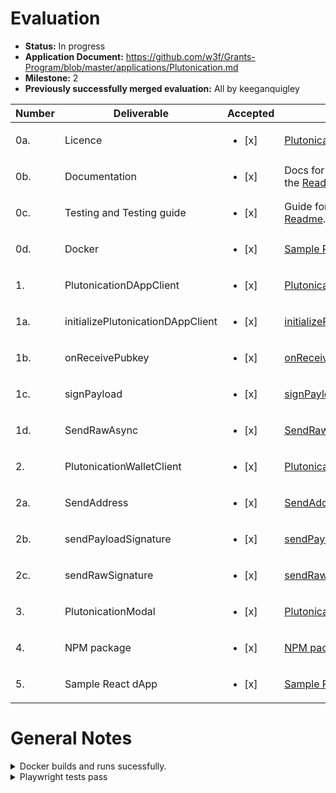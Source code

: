 # Evaluation

- **Status:** In progress
- **Application Document:** https://github.com/w3f/Grants-Program/blob/master/applications/Plutonication.md
- **Milestone:** 2
- **Previously successfully merged evaluation:** All by keeganquigley

| Number | Deliverable | Accepted | Link | Notes |
| ------------- | ------------- | ------------- | ------------- | ------------- |
| 0a. | Licence | <ul><li>[x] </li></ul> | [Plutonication](https://github.com/RostislavLitovkin/Plutonication/blob/Grant-delivery/LICENSE) | MIT |
| 0b. | Documentation | <ul><li>[x] </li></ul> | Docs for running all codes is in the [Readme](https://github.com/RostislavLitovkin/Plutonication/blob/main/README.md).  |
| 0c. | Testing and Testing guide | <ul><li>[x] </li></ul> | Guide for running tests is in the [Readme](https://github.com/RostislavLitovkin/Plutonication/blob/main/README.md). |  |
| 0d. | Docker | <ul><li>[x] </li></ul> | [Sample React dApp Dockerfile](https://github.com/RostislavLitovkin/Plutonication/blob/Grant-delivery/example_dapp/Dockerfile) |  |
| 1. | PlutonicationDAppClient | <ul><li>[x] </li></ul> | [PlutonicationDAppClient.ts](https://github.com/RostislavLitovkin/Plutonication/blob/Grant-delivery/src/PlutonicationDAppClient.ts) |  |
| 1a. | initializePlutonicationDAppClient | <ul><li>[x] </li></ul> | [initializePlutonicationDAppClient](https://github.com/RostislavLitovkin/Plutonication/blob/b2dde7b8c0b387259a459163d436e83d3c7862c4/src/PlutonicationDAppClient.ts#L18C23-L18C56) |  |
| 1b. | onReceivePubkey | <ul><li>[x] </li></ul> | [onReceivePubkey](https://github.com/RostislavLitovkin/Plutonication/blob/b2dde7b8c0b387259a459163d436e83d3c7862c4/src/PlutonicationDAppClient.ts#L20C3-L20C3) |  |
| 1c. | signPayload | <ul><li>[x] </li></ul> | [signPayload](https://github.com/RostislavLitovkin/Plutonication/blob/b2dde7b8c0b387259a459163d436e83d3c7862c4/src/PlutonicationDAppClient.ts#L64C13-L64C24) |  |
| 1d. | SendRawAsync | <ul><li>[x] </li></ul> | [SendRawAsync](https://github.com/RostislavLitovkin/Plutonication/blob/b2dde7b8c0b387259a459163d436e83d3c7862c4/src/PlutonicationDAppClient.ts#L77) |  |
| 2. | PlutonicationWalletClient | <ul><li>[x] </li></ul> | [PlutonicationWalletClient](https://github.com/RostislavLitovkin/Plutonication/blob/Grant-delivery/src/PlutonicationWalletClient.ts) |  |
| 2a. | SendAddress | <ul><li>[x] </li></ul> | [SendAddress](https://github.com/RostislavLitovkin/Plutonication/blob/b2dde7b8c0b387259a459163d436e83d3c7862c4/src/PlutonicationWalletClient.ts#L54) |  |
| 2b. | sendPayloadSignature | <ul><li>[x] </li></ul> | [sendPayloadSignature](https://github.com/RostislavLitovkin/Plutonication/blob/be67381fcb03f2afae20a150b1bcca2577a47e54/src/PlutonicationWalletClient.ts#L57C7-L57C7) |  |
| 2c. | sendRawSignature | <ul><li>[x] </li></ul> | [sendRawSignature](https://github.com/RostislavLitovkin/Plutonication/blob/be67381fcb03f2afae20a150b1bcca2577a47e54/src/PlutonicationWalletClient.ts#L60C5-L60C21) |  |
| 3. | PlutonicationModal | <ul><li>[x] </li></ul> | [PlutonicationModal](https://github.com/RostislavLitovkin/Plutonication/blob/Grant-delivery/src/components/PlutonicationModal.ts) |  |
| 4. | NPM package | <ul><li>[x] </li></ul> | [NPM package](https://www.npmjs.com/package/@plutonication/plutonication) |  |
| 5. | Sample React dApp | <ul><li>[x] </li></ul> | [Sample React dApp](https://github.com/RostislavLitovkin/Plutonication/tree/Grant-delivery/example_dapp) |  |

# General Notes

<details>
  <summary>Docker builds and runs sucessfully.</summary>

```sh
docker run -p 3000:3000 plutonication-react-dapp-example

> example_dapp@0.1.0 start
> react-scripts start

(node:36) [DEP_WEBPACK_DEV_SERVER_ON_AFTER_SETUP_MIDDLEWARE] DeprecationWarning: 'onAfterSetupMiddleware' option is deprecated. Please use the 'setupMiddlewares' option.
(Use `node --trace-deprecation ...` to show where the warning was created)
(node:36) [DEP_WEBPACK_DEV_SERVER_ON_BEFORE_SETUP_MIDDLEWARE] DeprecationWarning: 'onBeforeSetupMiddleware' option is deprecated. Please use the 'setupMiddlewares' option.
Starting the development server...

Compiled successfully!

You can now view example_dapp in the browser.

  Local:            http://localhost:3000
  On Your Network:  http://172.17.0.2:3000

Note that the development build is not optimized.
To create a production build, use npm run build.

webpack compiled successfully
Compiling...
No issues found.
Compiled successfully!
webpack compiled successfully
No issues found.
^C
```
</details>

<details>
  <summary>Playwright tests pass</summary>

```ts
npx playwright test

Running 2 tests using 2 workers
[chromium] › plutonication.spec.ts:33:5 › Communication between dApp and Wallet
2024-01-22 17:04:42        API/INIT: RPC methods not decorated: alephNode_emergencyFinalize, alephNode_getBlockAuthor, alephNode_ready
2024-01-22 17:04:42        API/INIT: aleph-node/68: Not decorating unknown runtime apis: 0x2be3f75b696ad1f6/1
Connected to api
Plutonication received message: Someone connected <3
Plutonication received message: Someone connected <3
Received message: Someone connected <3
Wallet connected
Receive payload
Payload to Sign 0xac050700004769bbe59968882c1597ec1151621f0193547285125f1c1337371c013ff61f0f0080c6a47e8d03481c0400430000001100000005d5279c52c484cc80396535a316add7d47b1c5b9e0398dd1f584149341460c5d12ff783a76a5e07156d2a3ff61745b3a1f892bf6247c1b3bf0fd7ba2085eda6
Received raw: [object Object]
  2 passed (11.4s)
```
</details>
